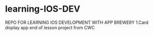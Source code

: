 # learning-IOS-DEV

REPO FOR LEARNING IOS DEVELOPMENT WITH APP BREWERY
1.Card display app end of lesson project from CWC
